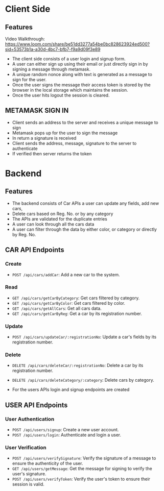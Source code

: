 # Client Side

## Features

Video Walkthrough: https://www.loom.com/share/be51dd3277a54be0bc828623924ed500?sid=53573b1a-a30d-4bc7-bfb7-f9a9d09f3e89

- The client side consists of a user login and signup form.
- A user can either sign up using their email or just directly sign in by signing a message through metamask.
- A unique random nonce along with text is generated as a message to sign for the user.
- Once the user signs the message their access token is stored by the browser in the local storage which maintains the session.
- Once the user hits logout the session is cleared.

## METAMASK SIGN IN

- Client sends an address to the server and receives a unique message to sign
- Metamask pops up for the user to sign the message
- In return a signature is received
- Client sends the address, message, signature to the server to authenticate
- If verified then server returns the token

# Backend

## Features

- The backend consists of Car APIs a user can update any fields, add new cars,
- Delete cars based on Reg. No. or by any category
- The APIs are validated for the duplicate entries
- A user can look through all the cars data
- A user can filter through the data by either color, or category or directly by Reg. No.

## CAR API Endpoints

### Create

- `POST /api/cars/addCar`: Add a new car to the system.

### Read

- `GET /api/cars/getCarByCategory`: Get cars filtered by category.
- `GET /api/cars/getCarByColor`: Get cars filtered by color.
- `GET /api/cars/getAllCars`: Get all cars data.
- `GET /api/cars/getCarByReg`: Get a car by its registration number.

### Update

- `POST /api/cars/updateCar/:registrationNo`: Update a car's fields by its registration number.

### Delete

- `DELETE /api/cars/deleteCar/:registrationNo`: Delete a car by its registration number.
- `DELETE /api/cars/deleteCategory/:category`: Delete cars by category.

- For the users APIs login and signup endpoints are created

## USER API Endpoints

### User Authentication

- `POST /api/users/signup`: Create a new user account.
- `POST /api/users/login`: Authenticate and login a user.

### User Verification

- `POST /api/users/verifySignature`: Verify the signature of a message to ensure the authenticity of the user.
- `GET /api/users/getMessage`: Get the message for signing to verify the user's signature.
- `POST /api/users/verifyToken`: Verify the user's token to ensure their session is valid.
